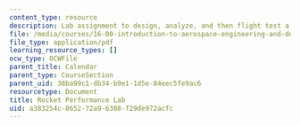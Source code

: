 ```yaml
---
content_type: resource
description: Lab assignment to design, analyze, and then flight test a model rocket.
file: /media/courses/16-00-introduction-to-aerospace-engineering-and-design-spring-2003/a383254c865272a96308f29de972acfc_RocketLab2003.pdf
file_type: application/pdf
learning_resource_types: []
ocw_type: OCWFile
parent_title: Calendar
parent_type: CourseSection
parent_uid: 38ba99c1-db34-b9e1-1d5e-84eec5fe9ac6
resourcetype: Document
title: Rocket Performance Lab
uid: a383254c-8652-72a9-6308-f29de972acfc
---
```

